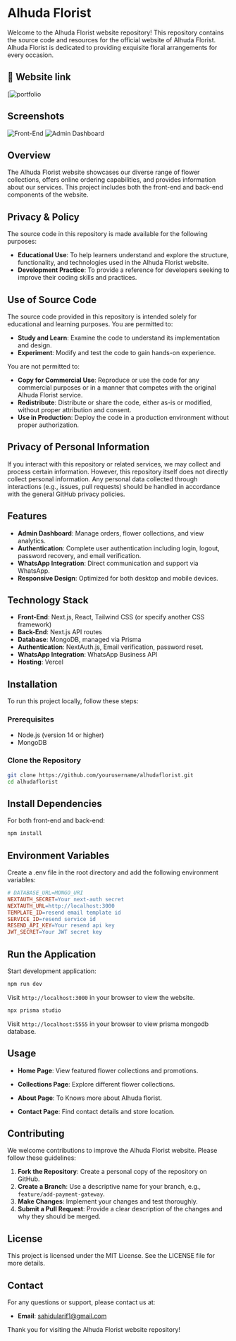 # Alhuda Florist

Welcome to the Alhuda Florist website repository! This repository contains the source code and resources for the official website of Alhuda Florist. Alhuda Florist is dedicated to providing exquisite floral arrangements for every occasion. 

## 🔗 Website link
[![portfolio](https://www.alhudaflorist.com/)

## Screenshots

![Front-End](https://i.postimg.cc/j2GQR4yr/scrnli-9-2-2024-12-00-10-PM.png)
![Admin Dashboard](https://i.postimg.cc/yx9ngG1N/scrnli-9-2-2024-12-04-19-PM.png)

## Overview

The Alhuda Florist website showcases our diverse range of flower collections, offers online ordering capabilities, and provides information about our services. This project includes both the front-end and back-end components of the website.
## Privacy & Policy

The source code in this repository is made available for the following purposes:

- **Educational Use**: To help learners understand and explore the structure, functionality, and technologies used in the Alhuda Florist website.
- **Development Practice**: To provide a reference for developers seeking to improve their coding skills and practices.

## Use of Source Code

The source code provided in this repository is intended solely for educational and learning purposes. You are permitted to:

- **Study and Learn**: Examine the code to understand its implementation and design.
- **Experiment**: Modify and test the code to gain hands-on experience.

You are not permitted to:

- **Copy for Commercial Use**: Reproduce or use the code for any commercial purposes or in a manner that competes with the original Alhuda Florist service.
- **Redistribute**: Distribute or share the code, either as-is or modified, without proper attribution and consent.
- **Use in Production**: Deploy the code in a production environment without proper authorization.

## Privacy of Personal Information

If you interact with this repository or related services, we may collect and process certain information. However, this repository itself does not directly collect personal information. Any personal data collected through interactions (e.g., issues, pull requests) should be handled in accordance with the general GitHub privacy policies.


## Features

- **Admin Dashboard**: Manage orders, flower collections, and view analytics.
- **Authentication**: Complete user authentication including login, logout, password recovery, and email verification.
- **WhatsApp Integration**: Direct communication and support via WhatsApp.
- **Responsive Design**: Optimized for both desktop and mobile devices.

## Technology Stack

- **Front-End**: Next.js, React, Tailwind CSS (or specify another CSS framework)
- **Back-End**: Next.js API routes
- **Database**: MongoDB, managed via Prisma
- **Authentication**: NextAuth.js, Email verification, password reset.
- **WhatsApp Integration**: WhatsApp Business API
- **Hosting**: Vercel

## Installation

To run this project locally, follow these steps:

### Prerequisites

- Node.js (version 14 or higher)
- MongoDB

### Clone the Repository

```bash
git clone https://github.com/yourusername/alhudaflorist.git
cd alhudaflorist
```
## Install Dependencies
For both front-end and back-end:
```bash
npm install
```

## Environment Variables
Create a .env file in the root directory and add the following environment variables:
```makefile
# DATABASE_URL=MONGO_URI
NEXTAUTH_SECRET=Your next-auth secret
NEXTAUTH_URL=http://localhost:3000
TEMPLATE_ID=resend email template id
SERVICE_ID=resend service id
RESEND_API_KEY=Your resend api key
JWT_SECRET=Your JWT secret key
```
## Run the Application
Start development application:
```bash
npm run dev
```
Visit `http://localhost:3000` in your browser to view the website.
```bash
npx prisma studio
```
Visit `http://localhost:5555` in your browser to view prisma mongodb database.

## Usage

-   **Home Page**: View featured flower collections and promotions.
    
-   **Collections Page**: Explore different flower collections.
    
-   **About Page**: To Knows more about Alhuda florist.
    
-   **Contact Page**: Find contact details and store location.

## Contributing

We welcome contributions to improve the Alhuda Florist website. Please follow these guidelines:

1.  **Fork the Repository**: Create a personal copy of the repository on GitHub.
2.  **Create a Branch**: Use a descriptive name for your branch, e.g., `feature/add-payment-gateway`.
3.  **Make Changes**: Implement your changes and test thoroughly.
4.  **Submit a Pull Request**: Provide a clear description of the changes and why they should be merged.

## License

This project is licensed under the MIT License. See the LICENSE file for more details.

## Contact

For any questions or support, please contact us at:

-   **Email**: sahidularif1@gmail.com

Thank you for visiting the Alhuda Florist website repository!